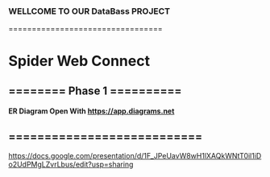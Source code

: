 ### WELLCOME TO OUR DataBass PROJECT
=================================

# Spider Web Connect

## ======== Phase 1 ==========

#### ER Diagram Open With <https://app.diagrams.net>

## ===========================

<https://docs.google.com/presentation/d/1F_JPeUavW8wH1lXAQkWNtT0il1iDo2UdPMgLZvrLbus/edit?usp=sharing>

